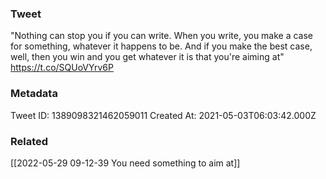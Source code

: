 ### Tweet
"Nothing can stop you if you can write. When you write, you make a case for something, whatever it happens to be. And if you make the best case, well, then you win and you get whatever it is that you're aiming at" https://t.co/SQUoVYrv6P

### Metadata
Tweet ID: 1389098321462059011
Created At: 2021-05-03T06:03:42.000Z

### Related
[[2022-05-29 09-12-39 You need something to aim at]]


